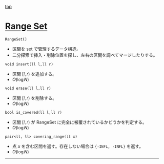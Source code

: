 [top](../README.md)

# [Range Set](./range_set.hpp)

`RangeSet()`
- 区間を set で管理するデータ構造。
- 二分探索で挿入・削除位置を探し、左右の区間を調べてマージしたりする。

`void insert(ll l,ll r)`
- 区間 $[l,r)$ を追加する。
- $O(\log N)$

`void erase(ll l,ll r)`
- 区間 $[l,r)$ を削除する。
- $O(\log N)$

`bool is_covered(ll l,ll r)`
- 区間 $[l,r)$ が RangeSet に完全に被覆されているかどうかを判定する。
- $O(\log N)$

`pair<ll, ll> covering_range(ll x)`
- 点 $x$ を含む区間を返す。存在しない場合は `{-INFL, -INFL}` を返す。
- $O(\log N)$

---